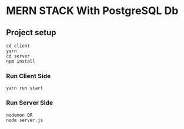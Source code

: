 # MERN STACK With PostgreSQL Db

## Project setup

```
cd client
yarn
cd server
npm install
```

### Run Client Side

```
yarn run start
```

### Run Server Side

```
nodemon OR
node server.js
```
